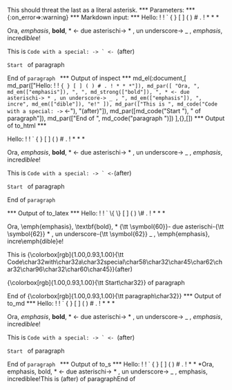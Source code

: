 This should threat the last as a literal asterisk.
*** Parameters: ***
{:on_error=>:warning}
*** Markdown input: ***
 Hello: ! \! \` \{ \} \[ \] \( \) \# \. \! * \* *


Ora, *emphasis*, **bold**, * <- due asterischi-> * , un underscore-> _ , _emphasis_,
 incre*dible*e!

This is ``Code with a special: -> ` <- ``(after)

`Start ` of paragraph

End of `paragraph `
*** Output of inspect ***
md_el(:document,[
	md_par(["Hello: ! ! ` { } [ ] ( ) # . ! * * *"]),
	md_par([
		"Ora, ",
		md_em(["emphasis"]),
		", ",
		md_strong(["bold"]),
		", * <- due asterischi-> * , un underscore-> _ , ",
		md_em(["emphasis"]),
		", incre",
		md_em(["dible"]),
		"e!"
	]),
	md_par(["This is ", md_code("Code with a special: -> ` <-"), "(after)"]),
	md_par([md_code("Start "), " of paragraph"]),
	md_par(["End of ", md_code("paragraph ")])
],{},[])
*** Output of to_html ***
<p>Hello: ! ! ` { } [ ] ( ) # . ! * * *</p>

<p>Ora, <em>emphasis</em>, <strong>bold</strong>, * &lt;- due asterischi-&gt; * , un underscore-&gt; _ , <em>emphasis</em>, incre<em>dible</em>e!</p>

<p>This is <code>Code with a special: -&gt; ` &lt;-</code>(after)</p>

<p><code>Start </code> of paragraph</p>

<p>End of <code>paragraph </code></p>
*** Output of to_latex ***
Hello: ! ! ` \{ \} [ ] ( ) \# . ! * * *

Ora, \emph{emphasis}, \textbf{bold}, * {\tt \symbol{60}}- due asterischi-{\tt \symbol{62}} * , un underscore-{\tt \symbol{62}} \_ , \emph{emphasis}, incre\emph{dible}e!

This is {\colorbox[rgb]{1.00,0.93,1.00}{\tt Code\char32with\char32a\char32special\char58\char32\char45\char62\char32\char96\char32\char60\char45}}(after)

{\colorbox[rgb]{1.00,0.93,1.00}{\tt Start\char32}} of paragraph

End of {\colorbox[rgb]{1.00,0.93,1.00}{\tt paragraph\char32}}
*** Output of to_md ***
Hello: ! \! \` \{ \} \[ \] \( \) \# \. \! * \* *


Ora, *emphasis*, **bold**, * <- due
asterischi-> * , un underscore-> _ ,
*emphasis*, incre*dible*e!

This is ``Code with a special: -> ` <- ``(after)

`Start ` of paragraph

End of `paragraph `
*** Output of to_s ***
Hello: ! ! ` { } [ ] ( ) # . ! * * *Ora, emphasis, bold, * <- due asterischi-> * , un underscore-> _ , emphasis, incrediblee!This is (after) of paragraphEnd of
